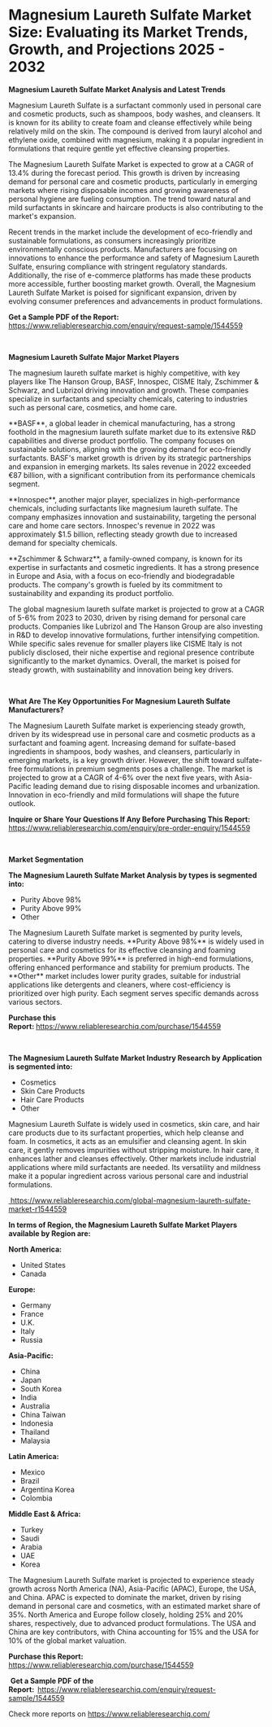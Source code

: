 <p><h1>Magnesium Laureth Sulfate Market Size: Evaluating its Market Trends, Growth, and Projections 2025 - 2032</h1></p><p><strong>Magnesium Laureth Sulfate Market Analysis and Latest Trends</strong></p>
<p><p>Magnesium Laureth Sulfate is a surfactant commonly used in personal care and cosmetic products, such as shampoos, body washes, and cleansers. It is known for its ability to create foam and cleanse effectively while being relatively mild on the skin. The compound is derived from lauryl alcohol and ethylene oxide, combined with magnesium, making it a popular ingredient in formulations that require gentle yet effective cleansing properties.</p><p>The Magnesium Laureth Sulfate Market is expected to grow at a CAGR of 13.4% during the forecast period. This growth is driven by increasing demand for personal care and cosmetic products, particularly in emerging markets where rising disposable incomes and growing awareness of personal hygiene are fueling consumption. The trend toward natural and mild surfactants in skincare and haircare products is also contributing to the market's expansion.</p><p>Recent trends in the market include the development of eco-friendly and sustainable formulations, as consumers increasingly prioritize environmentally conscious products. Manufacturers are focusing on innovations to enhance the performance and safety of Magnesium Laureth Sulfate, ensuring compliance with stringent regulatory standards. Additionally, the rise of e-commerce platforms has made these products more accessible, further boosting market growth. Overall, the Magnesium Laureth Sulfate Market is poised for significant expansion, driven by evolving consumer preferences and advancements in product formulations.</p></p>
<p><strong>Get a Sample PDF of the Report:&nbsp;</strong> <a href="https://www.reliableresearchiq.com/enquiry/request-sample/1544559?utm_campaign=2187&utm_medium=2&utm_source=Github&utm_content=ia&utm_term=26012025&utm_id=magnesium-laureth-sulfate">https://www.reliableresearchiq.com/enquiry/request-sample/1544559</a></p>
<p>&nbsp;</p>
<p><strong>Magnesium Laureth Sulfate Major Market Players</strong></p>
<p><p>The magnesium laureth sulfate market is highly competitive, with key players like The Hanson Group, BASF, Innospec, CISME Italy, Zschimmer & Schwarz, and Lubrizol driving innovation and growth. These companies specialize in surfactants and specialty chemicals, catering to industries such as personal care, cosmetics, and home care.</p><p>**BASF**, a global leader in chemical manufacturing, has a strong foothold in the magnesium laureth sulfate market due to its extensive R&D capabilities and diverse product portfolio. The company focuses on sustainable solutions, aligning with the growing demand for eco-friendly surfactants. BASF's market growth is driven by its strategic partnerships and expansion in emerging markets. Its sales revenue in 2022 exceeded €87 billion, with a significant contribution from its performance chemicals segment.</p><p>**Innospec**, another major player, specializes in high-performance chemicals, including surfactants like magnesium laureth sulfate. The company emphasizes innovation and sustainability, targeting the personal care and home care sectors. Innospec's revenue in 2022 was approximately $1.5 billion, reflecting steady growth due to increased demand for specialty chemicals.</p><p>**Zschimmer & Schwarz**, a family-owned company, is known for its expertise in surfactants and cosmetic ingredients. It has a strong presence in Europe and Asia, with a focus on eco-friendly and biodegradable products. The company's growth is fueled by its commitment to sustainability and expanding its product portfolio.</p><p>The global magnesium laureth sulfate market is projected to grow at a CAGR of 5-6% from 2023 to 2030, driven by rising demand for personal care products. Companies like Lubrizol and The Hanson Group are also investing in R&D to develop innovative formulations, further intensifying competition. While specific sales revenue for smaller players like CISME Italy is not publicly disclosed, their niche expertise and regional presence contribute significantly to the market dynamics. Overall, the market is poised for steady growth, with sustainability and innovation being key drivers.</p></p>
<p>&nbsp;</p>
<p><strong>What Are The Key Opportunities For Magnesium Laureth Sulfate Manufacturers?</strong></p>
<p><p>The Magnesium Laureth Sulfate market is experiencing steady growth, driven by its widespread use in personal care and cosmetic products as a surfactant and foaming agent. Increasing demand for sulfate-based ingredients in shampoos, body washes, and cleansers, particularly in emerging markets, is a key growth driver. However, the shift toward sulfate-free formulations in premium segments poses a challenge. The market is projected to grow at a CAGR of 4-6% over the next five years, with Asia-Pacific leading demand due to rising disposable incomes and urbanization. Innovation in eco-friendly and mild formulations will shape the future outlook.</p></p>
<p><strong>Inquire or Share Your Questions If Any Before Purchasing This Report:</strong> <a href="https://www.reliableresearchiq.com/enquiry/pre-order-enquiry/1544559?utm_campaign=2187&utm_medium=2&utm_source=Github&utm_content=ia&utm_term=26012025&utm_id=magnesium-laureth-sulfate">https://www.reliableresearchiq.com/enquiry/pre-order-enquiry/1544559</a></p>
<p>&nbsp;</p>
<p><strong>Market Segmentation</strong></p>
<p><strong>The Magnesium Laureth Sulfate Market Analysis by types is segmented into:</strong></p>
<p><ul><li>Purity Above 98%</li><li>Purity Above 99%</li><li>Other</li></ul></p>
<p><p>The Magnesium Laureth Sulfate market is segmented by purity levels, catering to diverse industry needs. **Purity Above 98%** is widely used in personal care and cosmetics for its effective cleansing and foaming properties. **Purity Above 99%** is preferred in high-end formulations, offering enhanced performance and stability for premium products. The **Other** market includes lower purity grades, suitable for industrial applications like detergents and cleaners, where cost-efficiency is prioritized over high purity. Each segment serves specific demands across various sectors.</p></p>
<p><strong>Purchase this Report:&nbsp;</strong><a href="https://www.reliableresearchiq.com/purchase/1544559?utm_campaign=2187&utm_medium=2&utm_source=Github&utm_content=ia&utm_term=26012025&utm_id=magnesium-laureth-sulfate">https://www.reliableresearchiq.com/purchase/1544559</a></p>
<p>&nbsp;</p>
<p><strong>The Magnesium Laureth Sulfate Market Industry Research by Application is segmented into:</strong></p>
<p><ul><li>Cosmetics</li><li>Skin Care Products</li><li>Hair Care Products</li><li>Other</li></ul></p>
<p><p>Magnesium Laureth Sulfate is widely used in cosmetics, skin care, and hair care products due to its surfactant properties, which help cleanse and foam. In cosmetics, it acts as an emulsifier and cleansing agent. In skin care, it gently removes impurities without stripping moisture. In hair care, it enhances lather and cleanses effectively. Other markets include industrial applications where mild surfactants are needed. Its versatility and mildness make it a popular ingredient across various personal care and industrial formulations.</p></p>
<p><a href="https://www.reliableresearchiq.com/global-magnesium-laureth-sulfate-market-r1544559?utm_campaign=2187&utm_medium=2&utm_source=Github&utm_content=ia&utm_term=26012025&utm_id=magnesium-laureth-sulfate">&nbsp;https://www.reliableresearchiq.com/global-magnesium-laureth-sulfate-market-r1544559</a></p>
<p><strong>In terms of Region, the Magnesium Laureth Sulfate Market Players available by Region are:</strong></p>
<p>
    <p> <strong> North America: </strong>
        <ul>
            <li>United States</li>
            <li>Canada</li>
        </ul>
        </p> 
    <p> <strong> Europe: </strong>
        <ul>
            <li>Germany</li>
            <li>France</li>
            <li>U.K.</li>
            <li>Italy</li>
            <li>Russia</li>
        </ul>
        </p> 
    <p> <strong> Asia-Pacific: </strong>
        <ul>
            <li>China</li>
            <li>Japan</li>
            <li>South Korea</li>
            <li>India</li>
            <li>Australia</li>
            <li>China Taiwan</li>
            <li>Indonesia</li>
            <li>Thailand</li>
            <li>Malaysia</li>
        </ul>
        </p> 
    <p> <strong> Latin America: </strong>
        <ul>
            <li>Mexico</li>
            <li>Brazil</li>
            <li>Argentina Korea</li>
            <li>Colombia</li>
        </ul>
        </p> 
    <p> <strong> Middle East & Africa: </strong>
        <ul>
            <li>Turkey</li>
            <li>Saudi</li>
            <li>Arabia</li>
            <li>UAE</li>
            <li>Korea</li>
        </ul>
    </p>
    </p>
<p><p>The Magnesium Laureth Sulfate market is projected to experience steady growth across North America (NA), Asia-Pacific (APAC), Europe, the USA, and China. APAC is expected to dominate the market, driven by rising demand in personal care and cosmetics, with an estimated market share of 35%. North America and Europe follow closely, holding 25% and 20% shares, respectively, due to advanced product formulations. The USA and China are key contributors, with China accounting for 15% and the USA for 10% of the global market valuation.</p></p>
<p><strong>Purchase this Report: </strong><a href="https://www.reliableresearchiq.com/purchase/1544559?utm_campaign=2187&utm_medium=2&utm_source=Github&utm_content=ia&utm_term=26012025&utm_id=magnesium-laureth-sulfate">https://www.reliableresearchiq.com/purchase/1544559</a></p>
<p>&nbsp;<strong>Get a Sample PDF of the Report:&nbsp;&nbsp;</strong><a href="https://www.reliableresearchiq.com/enquiry/request-sample/1544559?utm_campaign=2187&utm_medium=2&utm_source=Github&utm_content=ia&utm_term=26012025&utm_id=magnesium-laureth-sulfate">https://www.reliableresearchiq.com/enquiry/request-sample/1544559</a></p>
<p><strong></strong></p>
<p>Check more reports on <a href="https://www.reliableresearchiq.com/?utm_campaign=2187&utm_medium=2&utm_source=Github&utm_content=ia&utm_term=26012025&utm_id=magnesium-laureth-sulfate">https://www.reliableresearchiq.com/</a></p>